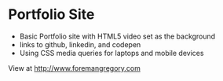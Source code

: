 # Portfolio Site
* Basic Portfolio site with HTML5 video set as the background
* links to github, linkedin, and codepen
* Using CSS media queries for laptops and mobile devices

View at http://www.foremangregory.com
